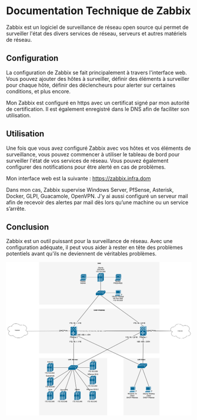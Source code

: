 # Documentation Technique de Zabbix

Zabbix est un logiciel de surveillance de réseau open source qui permet de surveiller l'état des divers services de réseau, serveurs et autres matériels de réseau.

## Configuration

La configuration de Zabbix se fait principalement à travers l'interface web. Vous pouvez ajouter des hôtes à surveiller, définir des éléments à surveiller pour chaque hôte, définir des déclencheurs pour alerter sur certaines conditions, et plus encore.

Mon Zabbix est configuré en https avec un certificat signé par mon autorité de certification. Il est également enregistré dans le DNS afin de faciliter son utilisation. 

## Utilisation

Une fois que vous avez configuré Zabbix avec vos hôtes et vos éléments de surveillance, vous pouvez commencer à utiliser le tableau de bord pour surveiller l'état de vos services de réseau. Vous pouvez également configurer des notifications pour être alerté en cas de problèmes.

Mon interface web est la suivante : https://zabbix.infra.dom

Dans mon cas, Zabbix supervise Windows Server, PfSense, Asterisk, Docker, GLPI, Guacamole, OpenVPN. J’y ai aussi configuré un serveur mail afin de recevoir des alertes par mail dès lors qu’une machine ou un service s’arrête. 

## Conclusion

Zabbix est un outil puissant pour la surveillance de réseau. Avec une configuration adéquate, il peut vous aider à rester en tête des problèmes potentiels avant qu'ils ne deviennent de véritables problèmes.

![Infra Victor Gouin BTS SIO-2.drawio.svg](Documentation%20Technique%20de%20Zabbix%209eff955d9504471db5d5e10e0a6d5dff/Infra_Victor_Gouin_BTS_SIO-2.drawio.svg)